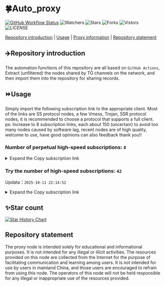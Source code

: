# 🍀Auto_proxy
[![GitHub Workflow Status](https://img.shields.io/github/actions/workflow/status/PangTouY00/Auto_proxy/main.yml?branch=main)](https://github.com/PangTouY00/Auto_proxy/actions/workflows/main.yml?branch=main) 
![Watchers](https://img.shields.io/github/watchers/w1770946466/Auto_proxy) ![Stars](https://img.shields.io/github/stars/PangTouY00/Auto_proxy) ![Forks](https://img.shields.io/github/forks/w1770946466/Auto_proxy) ![Vistors](https://visitor-badge.laobi.icu/badge?page_id=PangTouY00.Auto_proxy) ![LICENSE](https://img.shields.io/badge/license-CC%20BY--SA%204.0-green.svg)

[Repository introduction](https://github.com/PangTouY00/Auto_proxy#Repositoryintroduction) | [Usage](https://github.com/PangTouY00/Auto_proxy#Usage) | [Proxy information](https://github.com/PangTouY00/Auto_proxy#Proxyinformation) | [Repository statement](https://github.com/PangTouY00/Auto_proxy#Repositorystatement)

## ✈️Repository introduction
The automation functions of this repository are all based on `GitHub Actions`,
Extract (unfiltered) the nodes shared by TG channels on the network, and then import them into the repository for sharing records.

## ⏩Usage
Simply import the following subscription link to the appropriate client. Most of the links are SS protocol nodes, a few Vmess, Trojan, SSR protocol nodes, it is recommended to choose a protocol that supports a full client.
ps: Increase to 8 subscription links, each about 150 (uncertain) to avoid too many nodes caused by software lag, recent nodes are of high quality, welcome to use, have good opinions can also feedback thank you!!

### Number of perpetual high-speed subscriptions: `8`

<details>
  <summary>Expand the Copy subscription link</summary>

  
- [Multiprotocol Base64 encoding](https://raw.githubusercontent.com/PangTouY00/Auto_proxy/main/Long_term_subscription1)
`https://raw.githubusercontent.com/PangTouY00/Auto_proxy/main/Long_term_subscription_num`
`Total number of merge nodes: 280`

- [Multiprotocol Base64 encoding](https://raw.githubusercontent.com/PangTouY00/Auto_proxy/main/Long_term_subscription1)
`https://raw.githubusercontent.com/PangTouY00/Auto_proxy/main/Long_term_subscription1`
`Total number of merge nodes: 36`

- [Multiprotocol Base64 encoding](https://raw.githubusercontent.com/PangTouY00/Auto_proxy/main/Long_term_subscription2)
`https://raw.githubusercontent.com/PangTouY00/Auto_proxy/main/Long_term_subscription2`
`Total number of merge nodes: 36`

- [Multiprotocol Base64 encoding](https://raw.githubusercontent.com/PangTouY00/Auto_proxy/main/Long_term_subscription3)
`https://raw.githubusercontent.com/PangTouY00/Auto_proxy/main/Long_term_subscription3`
`Total number of merge nodes: 36`

- [Multiprotocol Base64 encoding](https://raw.githubusercontent.com/PangTouY00/Auto_proxy/main/Long_term_subscription4)
`https://raw.githubusercontent.com/PangTouY00/Auto_proxy/main/Long_term_subscription4`
`Total number of merge nodes: 36`

- [Multiprotocol Base64 encoding](https://raw.githubusercontent.comPangTouY00/Auto_proxy/main/Long_term_subscription5)
`https://raw.githubusercontent.com/PangTouY00/Auto_proxy/main/Long_term_subscription5`
`Total number of merge nodes: 36`

- [Multiprotocol Base64 encoding](https://raw.githubusercontent.com/PangTouY00/Auto_proxy/main/Long_term_subscription6)
`https://raw.githubusercontent.com/PangTouY00/Auto_proxy/main/Long_term_subscription6`
`Total number of merge nodes: 36`

- [Multiprotocol Base64 encoding](https://raw.githubusercontent.com/PangTouY00/Auto_proxy/main/Long_term_subscription7)
`https://raw.githubusercontent.com/PangTouY00/Auto_proxy/main/Long_term_subscription7`
`Total number of merge nodes: 36`

- [Multiprotocol Base64 encoding](https://raw.githubusercontent.com/PangTouY00/Auto_proxy/main/Long_term_subscription8)
`https://raw.githubusercontent.com/PangTouY00/Auto_proxy/main/Long_term_subscription8`
`Total number of merge nodes: 28`

- [Clash subscription](https://raw.githubusercontent.com/PangTouY00/Auto_proxy/main/Long_term_subscription2.yaml)
`https://raw.githubusercontent.com/PangTouY00/Auto_proxy/main/Long_term_subscription1.yaml`


- [Clash subscription](https://raw.githubusercontent.com/PangTouY00/Auto_proxy/main/Long_term_subscription2.yaml)
`https://raw.githubusercontent.com/PangTouY00/Auto_proxy/main/Long_term_subscription2.yaml`


- [Clash subscription](https://raw.githubusercontent.com/PangTouY00/Auto_proxy/main/Long_term_subscription3.yaml)
`https://raw.githubusercontent.com/PangTouY00/Auto_proxy/main/Long_term_subscription3.yaml`
  
</details>

### Try the number of high-speed subscriptions: `42`
Updata：`2025-10-11 22:14:52`


<details>
  <summary>Expand the Copy subscription link</summary>  










































































































































































































































































































































































































































































































































































































































































































































































































































































































































































































































































































































































































































































































































































































































































































































































































































































































































































































































































































































































































































































































































































































































































































































































































































































































































































































































































































































































































































































































































































































































































































































































































































































































































































































































































































































































































































































































































































































































































































































































































































































































































































































































































































































































































































































































































































































































































































































































































































































































































































































































































































































































































































































































































































































































































































































































































































































































































































































































































































































































































































































































































































































































































































































































































































































































































































































































































































































































































































































































































































































































































































































































































































































































































































































































































































































































































































































































































































































































































































































































































































































































































































































































































































































































































































































































































































































































































































































































































































































































































































































































































































































































































































































































































































































































































































































































































































































































































































































































































































































































































































































































































































































































































































































































































































































































































































































































































































































































































































































































































































































































































































































































































































































































































































































































































































































































































































































































































































































































































































































































































































































































































































































































































































































































































































































































































































































































































































































































































































































































































































































































































































































































































































































































































































































































































































































































































































































































































































































































































































































































































































































































































































































































































































































































































































































































































































































































































































































































































































































































































































































































































































































































































































































































































































































































































































































































































































































































































































































































































































































































































































































































































































































































































































































































































































































































































































































































































































































































































































































































































































































































































































































































































































































































































































































































































































































































































































































































































































































































































































































































































































































































































































































































































































































































































































































































































































































































































































































































































































































































































































































































































































































































































































































































































































































































































































































































































































































































































































































































































































































































































































































































































































































































































































































































































































































































































































































































































































































































































































































































































































































































































































































































































































































































































































































































































































































































































































































































































































































































































































































































































































































































































































































































































































































































































































































































































































































































































































































































































































































































































































































































































































































































































































































































































































































































































































































































































































































































































































































































































































































































































































































































































































































































































































































































































































































































































































































































































































































































































































































































































































































































































































































































































































































































































































































































































































































































>Trial subscription：
`https://slianvpn.com/api/v1/client/subscribe?token=17c1d8043ffbaebc734ed28c50d72271`




>Trial subscription：
`http://xxxxyyyy.njdjjxjbcbw.icu/api/v1/client/subscribe?token=58b96bafd77b80233b32f4428d214069`




>Trial subscription：
`http://tinnyrick8888.com/api/v1/client/subscribe?token=2c304f37f3342160fcb498485bb20555`




>Trial subscription：
`https://user.ivnz.ir/api/v1/client/subscribe?token=3b3df85b0a1aafce9b807ba33d9c8705`




>Trial subscription：
`https://asdfg.njdjjxjbcbw.icu/api/v1/client/subscribe?token=8a92c6927b56f352e2d4ae213f4cc45e`




>Trial subscription：
`https://fs.v2rayse.com/share/20251011/brtybm6kop.txt`




>Trial subscription：
`https://old-v2b.linkedton.com/api/v1/client/subscribe?token=303bf176d1a38a4184f3e779a714fc28`




>Trial subscription：
`https://go.yueyun.de/api/v1/client/subscribe?token=7efec073ad0dd2504cf76b538a0839e6`




>Trial subscription：
`https://sy.njdjjxjbcbw.icu/api/v1/client/subscribe?token=38c853a001af6ac03de8a5cb1fb8dea1`




>Trial subscription：
`https://poiuytrewq.yxt999.cn/api/v1/client/subscribe?token=f42ad19f2e93bbdb25d3e2fabc3a8327`




>Trial subscription：
`https://xxx.yxt999.cn/api/v1/client/subscribe?token=06f817f68e55e2646894f390a5571157`




>Trial subscription：
`https://gods1.dashicn.buzz/api/v1/client/subscribe?token=28e13c771ced6b7381728a8775522997`




>Trial subscription：
`http://107.173.31.17/api/v1/client/subscribe?token=d40ba22dca62d9ec9634f3121fbe8262`




>Trial subscription：
`https://www.louwangzhiyu.org/api/v1/client/subscribe?token=57724a85eaf5829aa29fee0cfbc72dee`




>Trial subscription：
`https://multiserver.multiserveradelshoop.com/api/v1/client/subscribe?token=af856830d546867b97eaf431d58f908e`




>Trial subscription：
`https://dashuai.us/api/v1/client/subscribe?token=d21b7876186d707965eb818c5d9d0333`




>Trial subscription：
`https://cfvpn.com/api/v1/client/subscribe?token=f634b33874d7f249a9c3f422240185d1`




>Trial subscription：
`https://v2s.ip-ddns.com/api/v1/client/subscribe?token=ab2df328a25199ee119ae653fdc2401e`




>Trial subscription：
`https://ylccloud.top/api/v1/client/subscribe?token=686fe906a156dc6fba20eda53bd78aab`




>Trial subscription：
`https://slianvpn.top/api/v1/client/subscribe?token=9177f750af619e8970e33f8167e90abd`




>Trial subscription：
`https://syxixi001.xxssx.cn/api/v1/client/subscribe?token=cb154252328c7b6de50ae73135b55481`




>Trial subscription：
`https://www.ch000zy.com/api/v1/client/subscribe?token=3728cee976dae08ee333992f357a6287`




>Trial subscription：
`https://dl.vfkum.website/api/v1/client/subscribe?token=2089d9d7ccbed4030d2e5c654b2b63ce`




>Trial subscription：
`https://gods4.dashicn.buzz/api/v1/client/subscribe?token=6cd709b09af4d4c2845769632cf7bc74`




>Trial subscription：
`https://hjxixi002.xxttx.cn/api/v1/client/subscribe?token=2d606e6020c9babbafe9198fe5067d5f`




>Trial subscription：
`https://xyjs1.buzz/api/v1/client/subscribe?token=d8c15c84223c7cc4f6dcd6e88e8a2c8e`




>Trial subscription：
`https://sufujia.top/api/v1/client/subscribe?token=db13dc422826b09f70c7a91002693042`




>Trial subscription：
`https://qingyun.zybs.eu.org/api/v1/client/subscribe?token=5e6622b5bb92653c9de4b9895d9db55f`




>Trial subscription：
`https://syhaha.xxssx.cn/api/v1/client/subscribe?token=bd391550e06307fd9a4431d6f9305b75`




>Trial subscription：
`https://yywhale.com/api/v1/client/subscribe?token=af11668ef22041d15d207d547180bdb7`




>Trial subscription：
`https://tizi8.top/api/v1/client/subscribe?token=3a0e7c523f9224ef897a96b2fef68721`




>Trial subscription：
`https://gods3.dashicn.buzz/api/v1/client/subscribe?token=9feb0f8528e2e55904a3b3aee4ff0782`




>Trial subscription：
`https://uaplink.com/api/v1/client/subscribe?token=cc073507be6b0a2b073018fea220c402`




>Trial subscription：
`https://hjxixi003.xxuux.cn/api/v1/client/subscribe?token=418c6ee17b95f22e91e659a818ca85ab`




>Trial subscription：
`https://hjhaha.xxssx.cn/api/v1/client/subscribe?token=584aef599635fd5a64ee224fbcab39eb`




>Trial subscription：
`https://xixixi003.hjsbssbsbsbsbs.sbs/api/v1/client/subscribe?token=01a7b7aa6114990d680151701b2c5920`




>Trial subscription：
`https://syhaha.xxttx.cn/api/v1/client/subscribe?token=706ca8b783eb5fe2eac87908b37c97e0`




>Trial subscription：
`https://xyjs1.sbs/api/v1/client/subscribe?token=fb06b4bf28e6b3d0ab4e4aeee8125610`




>Trial subscription：
`https://gods2.dashicn.buzz/api/v1/client/subscribe?token=fb8e778efd561e5dca3d3683a5743cca`




>Trial subscription：
`https://xunyungogogo.xyz/api/v1/client/subscribe?token=fd0b6cbb22b17f5e5304ef846946647c`




>Trial subscription：
`https://kingfisher.top/api/v1/client/subscribe?token=d9734f2c849bc42719e0b1e0949eadcd`




>Trial subscription：
`https://www.eeevpn.com/api/v1/client/subscribe?token=1d867f69e663fe12155ca16835b1deb2`



</details>

## ✨Star count
[![Star History Chart](https://api.star-history.com/svg?repos=PangTouY00/Auto_proxy&type=Date)](https://star-history.com/#w1770946466/Auto_proxy&Date)



## Repository statement
The proxy node is intended solely for educational and informational purposes. It is not intended for any illegal or illicit activities. The resources provided on this node are collected from the Internet for the purpose of facilitating communication and learning among users. It is not intended for use by users in mainland China, and those users are encouraged to refrain from using this node. The operators of this node will not be held responsible for any illegal or inappropriate use of the resources provided.

